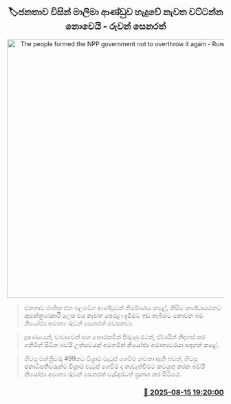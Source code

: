 <p align='center'><b><h2 align='center' title='The people formed the NPP government not to overthrow it again - Ruwan Senarath'>🏷ජනතාව විසින් මාලිමා ආණ්ඩුව හැදුවේ නැවත වට්ටන්න නොවෙයි - රුවන් සෙනරත්</h2></b></p>
<p align='center'><img src='https://helakuru.sgp1.cdn.digitaloceanspaces.com/esana/images/lib/ruwan-senarath-jk.jpg' width='600' alt='The people formed the NPP government not to overthrow it again - Ruwan Senarath'></p>

> ජනතාව ජාතික ජන බලවේග ආණ්ඩුවක් නිර්මාණය කළේ, කිසිම කණ්ඩායමකට කුමන්ත්‍රණකාරී ලෙස එය නැවත පෙරළා දැමීමට ඉඩ තැබීමට නොවන බව නියෝජ්‍ය අමාත්‍ය රුවන් සෙනරත් පවසනවා.

> දූෂණයෙන්, වංචාවෙන් සහ හොරකමින් පිරුණු රටක්, ඒවායින් නිදහස් කර ගනිමින් සිටින බවයි උත්සවයක් අමතමින් නියෝජ්‍ය අමාත්‍යවරයා සඳහන් කළේ.

> හිටපු මන්ත්‍රීවරු 499කට විශ්‍රාම වැටුප් ගෙවීම නවතා ඇති බවත්, හිටපු ජනාධිපතිවරුන්ට විශ්‍රාම වැටුප් ගෙවීම ද නැවැත්වීමට කටයුතු කරන බවයි නියෝජ්‍ය අමාත්‍ය රුවන් සෙනරත් වැඩිදුරටත් ප්‍රකාශ කර සිටියේ.



<h3 align='right'><a href='https://www.helakuru.lk/esana/p/112735/'>📅 2025-08-15 19:20:00</a></h3>
